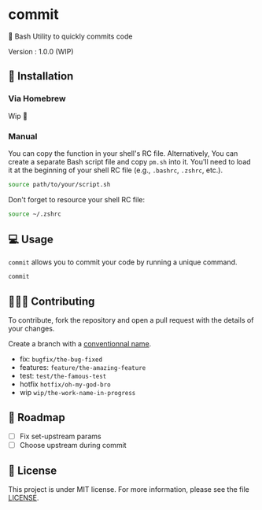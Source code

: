 # commit

🎾 Bash Utility to quickly commits code

Version : 1.0.0 (WIP)

## 🚀 Installation

### Via Homebrew

Wip 🚧

### Manual

You can copy the function in your shell's RC file. Alternatively, You can create a separate Bash script file and copy `pm.sh` into it. You'll need to load it at the beginning of your shell RC file (e.g., `.bashrc`, `.zshrc`, etc.).

```bash
source path/to/your/script.sh
```

Don't forget to resource your shell RC file:

```bash
source ~/.zshrc
```

## 💻 Usage

`commit` allows you to commit your code by running a unique command.

```bash
commit
```

## 🧑‍🤝‍🧑 Contributing

To contribute, fork the repository and open a pull request with the details of your changes.

Create a branch with a [conventionnal name](https://tilburgsciencehub.com/building-blocks/collaborate-and-share-your-work/use-github/naming-git-branches/).

- fix: `bugfix/the-bug-fixed`
- features: `feature/the-amazing-feature`
- test: `test/the-famous-test`
- hotfix `hotfix/oh-my-god-bro`
- wip `wip/the-work-name-in-progress`

## 📌 Roadmap

- [ ] Fix set-upstream params
- [ ] Choose upstream during commit

## 📑 License

This project is under MIT license. For more information, please see the file [LICENSE](./LICENSE).
